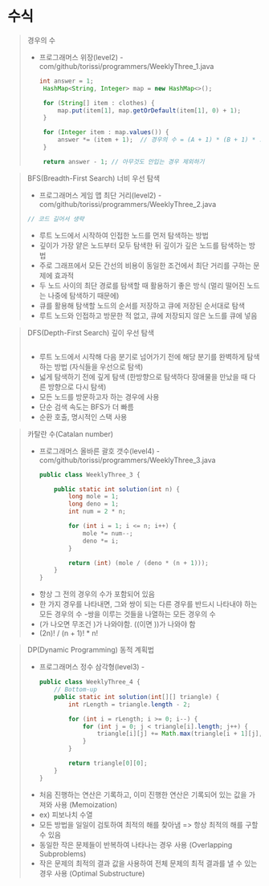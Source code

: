 # 수식
> 경우의 수 <br/>
> - 프로그래머스 위장(level2) - com/github/torissi/programmers/WeeklyThree_1.java <br/>
>   ``` java
>   int answer = 1;
>    HashMap<String, Integer> map = new HashMap<>();
>
>    for (String[] item : clothes) {
>        map.put(item[1], map.getOrDefault(item[1], 0) + 1);
>    }
>
>    for (Integer item : map.values()) {
>        answer *= (item + 1);  // 경우의 수 = (A + 1) * (B + 1) * ....
>    }
>
>    return answer - 1; // 아무것도 안입는 경우 제외하기
>   ```

> BFS(Breadth-First Search) 너비 우선 탐색
> - 프로그래머스 게임 맵 최단 거리(level2) - com/github/torissi/programmers/WeeklyThree_2.java
>  ```java
>  // 코드 길어서 생략
>  ```
> - 루트 노드에서 시작하여 인접한 노드를 먼저 탐색하는 방법 <br/>
> - 깊이가 가장 얕은 노드부터 모두 탐색한 뒤 깊이가 깊은 노드를 탐색하는 방법 <br/>
> - 주로 그래프에서 모든 간선의 비용이 동일한 조건에서 최단 거리를 구하는 문제에 효과적
> - 두 노드 사이의 최단 경로를 탐색할 때 활용하기 좋은 방식 (멀리 떨어진 노드는 나중에 탐색하기 때문에) <br/>
> - 큐를 활용해 탐색할 노드의 순서를 저장하고 큐에 저장된 순서대로 탐색 <br/>
> - 루트 노드와 인접하고 방문한 적 없고, 큐에 저장되지 않은 노드를 큐에 넣음

> DFS(Depth-First Search) 깊이 우선 탐색
> 
> ```java
> ```
> - 루트 노드에서 시작해 다음 분기로 넘어가기 전에 해당 분기를 완벽하게 탐색하는 방법 (자식들을 우선으로 탐색)
> - 넓게 탐색하기 전에 깊게 탐색 (한방향으로 탐색하다 장애물을 만났을 때 다른 방향으로 다시 탐색)
> - 모든 노드를 방문하고자 하는 경우에 사용
> - 단순 검색 속도는 BFS가 더 빠름
> - 순환 호출, 명시적인 스택 사용

> 카탈란 수(Catalan number) 
> - 프로그래머스 올바른 괄호 갯수(level4) - com/github/torissi/programmers/WeeklyThree_3.java
>   ```java
>   public class WeeklyThree_3 {
>   
>       public static int solution(int n) {
>           long mole = 1;
>           long deno = 1;
>           int num = 2 * n;
>   
>           for (int i = 1; i <= n; i++) {
>               mole *= num--;
>               deno *= i;
>           }
>   
>           return (int) (mole / (deno * (n + 1)));
>       }
>   }
>   ```
> - 항상 그 전의 경우의 수가 포함되어 있음
> - 한 가지 경우를 나타내면, 그와 쌍이 되는 다른 경우를 반드시 나타내야 하는 모든 경우의 수
> -쌍을 이루는 것들을 나열하는 모든 경우의 수
> - (가 나오면 무조건 )가 나와야함. ((이면 ))가 나와야 함
> - (2n)! / (n + 1)! * n! 

> DP(Dynamic Programming) 동적 계획법
> - 프로그래머스 정수 삼각형(level3) - 
>   ```java
>   public class WeeklyThree_4 {
>       // Bottom-up
>       public static int solution(int[][] triangle) {
>           int rLength = triangle.length - 2;
>   
>           for (int i = rLength; i >= 0; i--) {
>               for (int j = 0; j < triangle[i].length; j++) {
>                   triangle[i][j] += Math.max(triangle[i + 1][j], triangle[i + 1][j + 1]);
>               }
>           }
>   
>           return triangle[0][0];
>       }
>   }
>   ```
> - 처음 진행하는 연산은 기록하고, 이미 진행한 연산은 기록되어 있는 값을 가져와 사용 (Memoization)
> - ex) 피보나치 수열
> - 모든 방법을 일일이 검토하여 최적의 해를 찾아냄 => 항상 최적의 해를 구할 수 있음
> - 동일한 작은 문제들이 반복하여 나타나는 경우 사용 (Overlapping Subproblems)
> - 작은 문제의 최적의 결과 값을 사용하여 전체 문제의 최적 결과를 낼 수 있는 경우 사용 (Optimal Substructure)
